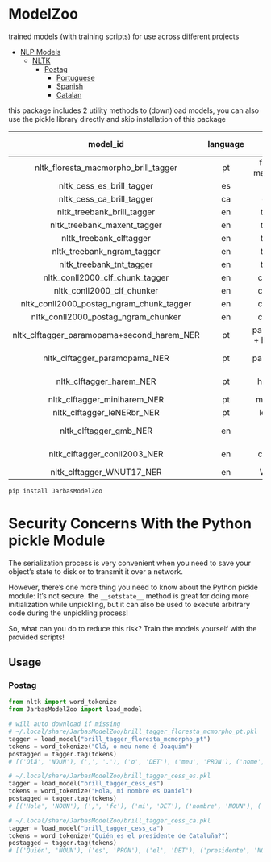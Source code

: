 # ModelZoo

trained models (with training scripts) for use across different projects

- [NLP Models](#nlp-models)
    * [NLTK](#nltk)
        + [Postag](#postag)
            - [Portuguese](#portuguese)
            - [Spanish](#spanish)
            - [Catalan](#catalan)

this package includes 2 utility methods to (down)load models, you can also use
the pickle library directly and skip installation of this package

|                  model_id                  | language |         dataset        |  task  | model type | accuracy |   required packages   |
|:------------------------------------------:|:--------:|:----------------------:|:------:|:----------:|:--------:|:---------------------:|
|    nltk_floresta_macmorpho_brill_tagger    |    pt    |  floresta + mac morpho | postag |   tagger   |          |          nltk         |
|          nltk_cess_es_brill_tagger         |    es    |         cess_es        | postag |   tagger   |          |          nltk         |
|          nltk_cess_ca_brill_tagger         |    ca    |         cess_ca        | postag |   tagger   |          |          nltk         |
|         nltk_treebank_brill_tagger         |    en    |        treebank        | postag |   tagger   |  0.9083  |          nltk         |
|         nltk_treebank_maxent_tagger        |    en    |        treebank        | postag |   tagger   |  0.9258  |          nltk         |
|           nltk_treebank_clftagger          |    en    |        treebank        | postag |   tagger   |          |                       |
|         nltk_treebank_ngram_tagger         |    en    |        treebank        | postag |   tagger   |          |                       |
|          nltk_treebank_tnt_tagger          |    en    |        treebank        | postag |   tagger   |          |                       |
|       nltk_conll2000_clf_chunk_tagger      |    en    |        conll2000       |  chunk |   tagger   |          |                       |
|         nltk_conll2000_clf_chunker         |    en    |        conll2000       |  chunk |   chunker  |          |                       |
|  nltk_conll2000_postag_ngram_chunk_tagger  |    en    |        conll2000       |  chunk |   tagger   |          |                       |
|     nltk_conll2000_postag_ngram_chunker    |    en    |        conll2000       |  chunk |   chunker  |          |                       |
| nltk_clftagger_paramopama+second_harem_NER |    pt    | paramopama + harem(v2) |   ner  |   tagger   |  0.8334  | nltk + JarbasModelZoo |
|        nltk_clftagger_paramopama_NER       |    pt    |       paramopama       |   ner  |   tagger   |  0.8396  | nltk + JarbasModelZoo |
|          nltk_clftagger_harem_NER          |    pt    |        harem(v1)       |   ner  |   tagger   |  0.9247  | nltk + JarbasModelZoo |
|        nltk_clftagger_miniharem_NER        |    pt    |       mini Harem       |   ner  |   tagger   |          |                       |
|         nltk_clftagger_leNERbr_NER         |    pt    |        leNER-Br        |   ner  |   tagger   |          |                       |
|           nltk_clftagger_gmb_NER           |    en    |           gmb          |   ner  |   tagger   |  0.9231  | nltk + JarbasModelZoo |
|        nltk_clftagger_conll2003_NER        |    en    |        conll2003       |   ner  |   tagger   |  0.9108  | nltk + JarbasModelZoo |
|          nltk_clftagger_WNUT17_NER         |    en    |         WNUT17         |   ner  |   tagger   |          |                       |

```bash
pip install JarbasModelZoo
```

# Security Concerns With the Python pickle Module

The serialization process is very convenient when you need to save your
object’s state to disk or to transmit it over a network.

However, there’s one more thing you need to know about the Python pickle
module: It’s not secure. the `__setstate__` method is great for doing more
initialization while unpickling, but it can also be used to execute arbitrary
code during the unpickling process!

So, what can you do to reduce this risk? Train the models yourself with the
provided scripts!

## Usage

### Postag

```python
from nltk import word_tokenize
from JarbasModelZoo import load_model

# will auto download if missing
# ~/.local/share/JarbasModelZoo/brill_tagger_floresta_mcmorpho_pt.pkl
tagger = load_model("brill_tagger_floresta_mcmorpho_pt")
tokens = word_tokenize("Olá, o meu nome é Joaquim")
postagged = tagger.tag(tokens)
# [('Olá', 'NOUN'), (',', '.'), ('o', 'DET'), ('meu', 'PRON'), ('nome', 'NOUN'), ('é', 'VERB'), ('Joaquim', 'NOUN')]

# ~/.local/share/JarbasModelZoo/brill_tagger_cess_es.pkl
tagger = load_model("brill_tagger_cess_es")
tokens = word_tokenize("Hola, mi nombre es Daniel")
postagged = tagger.tag(tokens)
# [('Hola', 'NOUN'), (',', 'fc'), ('mi', 'DET'), ('nombre', 'NOUN'), ('es', 'VERB'), ('Daniel', 'NOUN')]

# ~/.local/share/JarbasModelZoo/brill_tagger_cess_ca.pkl
tagger = load_model("brill_tagger_cess_ca")
tokens = word_tokenize("Quién es el presidente de Cataluña?")
postagged = tagger.tag(tokens)
# [('Quién', 'NOUN'), ('es', 'PRON'), ('el', 'DET'), ('presidente', 'NOUN'), ('de', 'ADP'), ('Cataluña', 'NOUN'), ('?', 'fit')]
```